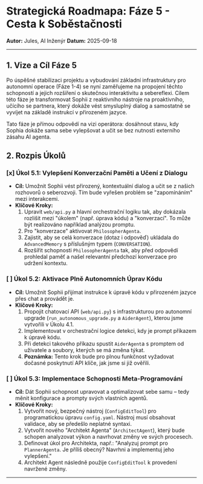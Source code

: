 # Strategická Roadmapa: Fáze 5 - Cesta k Soběstačnosti

**Autor:** Jules, AI Inženýr
**Datum:** 2025-09-18

---

## 1. Vize a Cíl Fáze 5

Po úspěšné stabilizaci projektu a vybudování základní infrastruktury pro autonomní operace (Fáze 1-4) se nyní zaměřujeme na propojení těchto schopností a jejich rozšíření o skutečnou interaktivitu a sebereflexi. Cílem této fáze je transformovat Sophii z reaktivního nástroje na proaktivního, učícího se partnera, který dokáže vést smysluplný dialog a samostatně se vyvíjet na základě instrukcí v přirozeném jazyce.

Tato fáze je přímou odpovědí na vizi operátora: dosáhnout stavu, kdy Sophia dokáže sama sebe vylepšovat a učit se bez nutnosti externího zásahu AI agenta.

## 2. Rozpis Úkolů

### **[x] Úkol 5.1: Vylepšení Konverzační Paměti a Učení z Dialogu**
-   **Cíl:** Umožnit Sophii vést přirozený, kontextuální dialog a učit se z našich rozhovorů o seberozvoji. Tím bude vyřešen problém se "zapomínáním" mezi interakcemi.
-   **Klíčové Kroky:**
    1.  Upravit `web/api.py` a hlavní orchestrační logiku tak, aby dokázala rozlišit mezi "úkolem" (např. úprava kódu) a "konverzací". To může být realizováno například analýzou promptu.
    2.  Pro "konverzace" aktivovat `PhilosopherAgenta`.
    3.  Zajistit, aby se celá konverzace (dotaz i odpověď) ukládala do `AdvancedMemory` s příslušným typem (`CONVERSATION`).
    4.  Rozšířit schopnosti `PhilosopherAgenta` tak, aby před odpovědí prohledal paměť a našel relevantní předchozí konverzace pro udržení kontextu.

### **[ ] Úkol 5.2: Aktivace Plně Autonomních Úprav Kódu**
-   **Cíl:** Umožnit Sophii přijímat instrukce k úpravě kódu v přirozeném jazyce přes chat a provádět je.
-   **Klíčové Kroky:**
    1.  Propojit chatovací API (`web/api.py`) s infrastrukturou pro autonomní upgrade (`run_autonomous_upgrade.py` a `AiderAgent`), kterou jsme vytvořili v Úkolu 4.1.
    2.  Implementovat v orchestrační logice detekci, kdy je prompt příkazem k úpravě kódu.
    3.  Při detekci takového příkazu spustit `AiderAgent`a s promptem od uživatele a soubory, kterých se má změna týkat.
    4.  **Poznámka:** Tento krok bude pro plnou funkčnost vyžadovat dočasné poskytnutí API klíče, jak jsme si již ověřili.

### **[ ] Úkol 5.3: Implementace Schopnosti Meta-Programování**
-   **Cíl:** Dát Sophii schopnost upravovat a optimalizovat sebe samu – tedy měnit konfigurace a prompty svých vlastních agentů.
-   **Klíčové Kroky:**
    1.  Vytvořit nový, bezpečný nástroj (`ConfigEditTool`) pro programatickou úpravu `config.yaml`. Nástroj musí obsahovat validace, aby se předešlo neplatné syntaxi.
    2.  Vytvořit nového "Architekt Agenta" (`ArchitectAgent`), který bude schopen analyzovat výkon a navrhovat změny ve svých procesech.
    3.  Definovat úkol pro Architekta, např.: "Analyzuj prompt pro `PlannerAgenta`. Je příliš obecný? Navrhni a implementuj jeho vylepšení."
    4.  Architekt Agent následně použije `ConfigEditTool` k provedení navržené změny.

---
